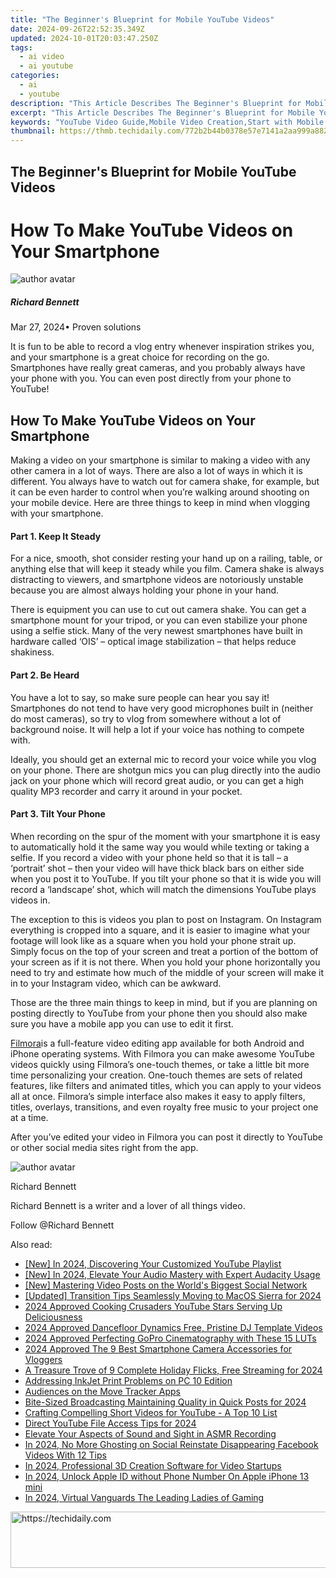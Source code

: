 ```yaml
---
title: "The Beginner's Blueprint for Mobile YouTube Videos"
date: 2024-09-26T22:52:35.349Z
updated: 2024-10-01T20:03:47.250Z
tags:
  - ai video
  - ai youtube
categories:
  - ai
  - youtube
description: "This Article Describes The Beginner's Blueprint for Mobile YouTube Videos"
excerpt: "This Article Describes The Beginner's Blueprint for Mobile YouTube Videos"
keywords: "YouTube Video Guide,Mobile Video Creation,Start with Mobile YTVids,Basic YTVideo Strategy,Creating YTVideos Beginner,Launching Mobile YouTube Videos,Initial YTVideo Tips"
thumbnail: https://thmb.techidaily.com/772b2b44b0378e57e7141a2aa999a88263926bcf3e3ae208c5af8f61bf24deca.jpg
---
```


## The Beginner's Blueprint for Mobile YouTube Videos

# How To Make YouTube Videos on Your Smartphone

![author avatar](https://images.wondershare.com/filmora/article-images/richard-bennett.jpg)

##### Richard Bennett

 Mar 27, 2024• Proven solutions

 It is fun to be able to record a vlog entry whenever inspiration strikes you, and your smartphone is a great choice for recording on the go. Smartphones have really great cameras, and you probably always have your phone with you. You can even post directly from your phone to YouTube!

## How To Make YouTube Videos on Your Smartphone

 Making a video on your smartphone is similar to making a video with any other camera in a lot of ways. There are also a lot of ways in which it is different. You always have to watch out for camera shake, for example, but it can be even harder to control when you’re walking around shooting on your mobile device. Here are three things to keep in mind when vlogging with your smartphone.

#### Part 1\. Keep It Steady

 For a nice, smooth, shot consider resting your hand up on a railing, table, or anything else that will keep it steady while you film. Camera shake is always distracting to viewers, and smartphone videos are notoriously unstable because you are almost always holding your phone in your hand.

 There is equipment you can use to cut out camera shake. You can get a smartphone mount for your tripod, or you can even stabilize your phone using a selfie stick. Many of the very newest smartphones have built in hardware called ‘OIS’ – optical image stabilization – that helps reduce shakiness.

#### Part 2\. Be Heard

 You have a lot to say, so make sure people can hear you say it! Smartphones do not tend to have very good microphones built in (neither do most cameras), so try to vlog from somewhere without a lot of background noise. It will help a lot if your voice has nothing to compete with.

 Ideally, you should get an external mic to record your voice while you vlog on your phone. There are shotgun mics you can plug directly into the audio jack on your phone which will record great audio, or you can get a high quality MP3 recorder and carry it around in your pocket.

#### Part 3\. Tilt Your Phone

 When recording on the spur of the moment with your smartphone it is easy to automatically hold it the same way you would while texting or taking a selfie. If you record a video with your phone held so that it is tall – a ‘portrait’ shot – then your video will have thick black bars on either side when you post it to YouTube. If you tilt your phone so that it is wide you will record a ‘landscape’ shot, which will match the dimensions YouTube plays videos in.

 The exception to this is videos you plan to post on Instagram. On Instagram everything is cropped into a square, and it is easier to imagine what your footage will look like as a square when you hold your phone strait up. Simply focus on the top of your screen and treat a portion of the bottom of your screen as if it is not there. When you hold your phone horizontally you need to try and estimate how much of the middle of your screen will make it in to your Instagram video, which can be awkward.

 Those are the three main things to keep in mind, but if you are planning on posting directly to YouTube from your phone then you should also make sure you have a mobile app you can use to edit it first.

[Filmora](https://tools.techidaily.com/wondershare/filmora/download/)is a full-feature video editing app available for both Android and iPhone operating systems. With Filmora you can make awesome YouTube videos quickly using Filmora’s one-touch themes, or take a little bit more time personalizing your creation. One-touch themes are sets of related features, like filters and animated titles, which you can apply to your videos all at once. Filmora’s simple interface also makes it easy to apply filters, titles, overlays, transitions, and even royalty free music to your project one at a time.

 After you’ve edited your video in Filmora you can post it directly to YouTube or other social media sites right from the app.

![author avatar](https://images.wondershare.com/filmora/article-images/richard-bennett.jpg)

Richard Bennett

Richard Bennett is a writer and a lover of all things video.

Follow @Richard Bennett

<ins class="adsbygoogle"
      style="display:block"
      data-ad-client="ca-pub-7571918770474297"
      data-ad-slot="8358498916"
      data-ad-format="auto"
      data-full-width-responsive="true"></ins>

<span class="atpl-alsoreadstyle">Also read:</span>
<div><ul>
<li><a href="https://facebook-video-share.techidaily.com/new-in-2024-discovering-your-customized-youtube-playlist/"><u>[New] In 2024, Discovering Your Customized YouTube Playlist</u></a></li>
<li><a href="https://fox-cloud.techidaily.com/new-in-2024-elevate-your-audio-mastery-with-expert-audacity-usage/"><u>[New] In 2024, Elevate Your Audio Mastery with Expert Audacity Usage</u></a></li>
<li><a href="https://facebook-video-content.techidaily.com/new-mastering-video-posts-on-the-worlds-biggest-social-network/"><u>[New] Mastering Video Posts on the World's Biggest Social Network</u></a></li>
<li><a href="https://article-files.techidaily.com/updated-transition-tips-seamlessly-moving-to-macos-sierra-for-2024/"><u>[Updated] Transition Tips Seamlessly Moving to MacOS Sierra for 2024</u></a></li>
<li><a href="https://youtube-videos.techidaily.com/2024-approved-cooking-crusaders-youtube-stars-serving-up-deliciousness/"><u>2024 Approved Cooking Crusaders YouTube Stars Serving Up Deliciousness</u></a></li>
<li><a href="https://youtube-videos.techidaily.com/2024-approved-dancefloor-dynamics-free-pristine-dj-template-videos/"><u>2024 Approved Dancefloor Dynamics Free, Pristine DJ Template Videos</u></a></li>
<li><a href="https://extra-approaches.techidaily.com/2024-approved-perfecting-gopro-cinematography-with-these-15-luts/"><u>2024 Approved Perfecting GoPro Cinematography with These 15 LUTs</u></a></li>
<li><a href="https://youtube-videos.techidaily.com/2024-approved-the-9-best-smartphone-camera-accessories-for-vloggers/"><u>2024 Approved The 9 Best Smartphone Camera Accessories for Vloggers</u></a></li>
<li><a href="https://youtube-videos.techidaily.com/a-treasure-trove-of-9-complete-holiday-flicks-free-streaming-for-2024/"><u>A Treasure Trove of 9 Complete Holiday Flicks, Free Streaming for 2024</u></a></li>
<li><a href="https://driver-install.techidaily.com/addressing-inkjet-print-problems-on-pc-10-edition/"><u>Addressing InkJet Print Problems on PC 10 Edition</u></a></li>
<li><a href="https://youtube-videos.techidaily.com/audiences-on-the-move-tracker-apps/"><u>Audiences on the Move Tracker Apps</u></a></li>
<li><a href="https://youtube-videos.techidaily.com/bite-sized-broadcasting-maintaining-quality-in-quick-posts-for-2024/"><u>Bite-Sized Broadcasting Maintaining Quality in Quick Posts for 2024</u></a></li>
<li><a href="https://youtube-videos.techidaily.com/crafting-compelling-short-videos-for-youtube-a-top-10-list/"><u>Crafting Compelling Short Videos for YouTube - A Top 10 List</u></a></li>
<li><a href="https://youtube-videos.techidaily.com/direct-youtube-file-access-tips-for-2024/"><u>Direct YouTube File Access Tips for 2024</u></a></li>
<li><a href="https://youtube-videos.techidaily.com/elevate-your-aspects-of-sound-and-sight-in-asmr-recording/"><u>Elevate Your Aspects of Sound and Sight in ASMR Recording</u></a></li>
<li><a href="https://facebook-video-recording.techidaily.com/in-2024-no-more-ghosting-on-social-reinstate-disappearing-facebook-videos-with-12-tips/"><u>In 2024, No More Ghosting on Social Reinstate Disappearing Facebook Videos With 12 Tips</u></a></li>
<li><a href="https://youtube-zero.techidaily.com/24-professional-3d-creation-software-for-video-startups/"><u>In 2024, Professional 3D Creation Software for Video Startups</u></a></li>
<li><a href="https://apple-account.techidaily.com/in-2024-unlock-apple-id-without-phone-number-on-apple-iphone-13-mini-by-drfone-ios/"><u>In 2024, Unlock Apple ID without Phone Number On Apple iPhone 13 mini</u></a></li>
<li><a href="https://facebook-video-share.techidaily.com/in-2024-virtual-vanguards-the-leading-ladies-of-gaming/"><u>In 2024, Virtual Vanguards The Leading Ladies of Gaming</u></a></li>
</ul></div>

<!-- affiliate ads begin -->
<a href="https://aidotcom.pxf.io/c/5597632/2129043/19576" target="_top" id="2129043">
  <img src="//a.impactradius-go.com/display-ad/19576-2129043" border="0" alt="https://techidaily.com" width="728" height="90"/>
</a>
<img height="0" width="0" src="https://aidotcom.pxf.io/i/5597632/2129043/19576" style="position:absolute;visibility:hidden;" border="0" />
<!-- affiliate ads end -->

